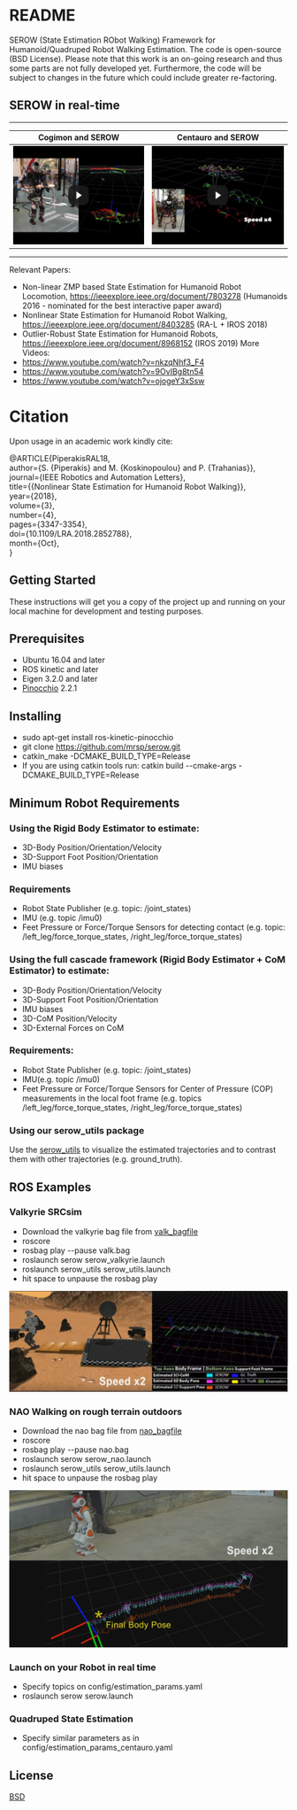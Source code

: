 

# README
SEROW (State Estimation RObot Walking) Framework for Humanoid/Quadruped Robot Walking Estimation.  The code is open-source (BSD License). Please note that this work is an on-going research and thus some parts are not fully developed yet. Furthermore, the code will be subject to changes in the future which could include greater re-factoring.


## SEROW in real-time
------------------------------------------------------------------ 

| Cogimon and SEROW  | Centauro and SEROW |
| ------------- | ------------- |
| [![YouTube Link](img/cogimon.png)  ](https://www.youtube.com/watch?v=MLmfgADDjj0)  | [![YouTube Link](img/centauro.png)  ](https://www.youtube.com/watch?v=cVWS8oopr_M) |

------------------------------------------------------------------ 



Relevant Papers:
* Non-linear ZMP based State Estimation for Humanoid Robot Locomotion, https://ieeexplore.ieee.org/document/7803278 (Humanoids 2016 - nominated for the best interactive paper award)
* Nonlinear State Estimation for Humanoid Robot Walking, https://ieeexplore.ieee.org/document/8403285 (RA-L + IROS 2018)
* Outlier-Robust State Estimation for Humanoid Robots, https://ieeexplore.ieee.org/document/8968152 (IROS 2019)
More Videos: 
* https://www.youtube.com/watch?v=nkzqNhf3_F4
* https://www.youtube.com/watch?v=9OvIBg8tn54
* https://www.youtube.com/watch?v=ojogeY3xSsw
# Citation
Upon usage in an academic work kindly cite: <br/>

@ARTICLE{PiperakisRAL18, <br/>
    author={S. {Piperakis} and M. {Koskinopoulou} and P. {Trahanias}}, <br/>
    journal={IEEE Robotics and Automation Letters}, <br/>
    title={{Nonlinear State Estimation for Humanoid Robot Walking}}, <br/>
    year={2018}, <br/>
    volume={3}, <br/>
    number={4}, <br/>
    pages={3347-3354}, <br/>
    doi={10.1109/LRA.2018.2852788}, <br/>
    month={Oct},<br/>
}<br/>

## Getting Started
These instructions will get you a copy of the project up and running on your local machine for development and testing purposes.

## Prerequisites
* Ubuntu 16.04 and later
* ROS kinetic and later
* Eigen 3.2.0 and later
* [Pinocchio](https://github.com/stack-of-tasks/pinocchio) 2.2.1

## Installing
* sudo apt-get install ros-kinetic-pinocchio
* git clone https://github.com/mrsp/serow.git
* catkin_make -DCMAKE_BUILD_TYPE=Release 
* If you are using catkin tools run: catkin build  --cmake-args -DCMAKE_BUILD_TYPE=Release 

## Minimum Robot Requirements
### Using the Rigid Body Estimator to estimate: 
* 3D-Body Position/Orientation/Velocity
* 3D-Support Foot Position/Orientation
* IMU biases
### Requirements
* Robot State Publisher (e.g. topic: /joint_states)
* IMU (e.g. topic /imu0)
* Feet Pressure or Force/Torque Sensors for detecting contact (e.g. topic: /left_leg/force_torque_states, /right_leg/force_torque_states)

### Using the full cascade framework (Rigid Body Estimator + CoM Estimator) to estimate:
* 3D-Body Position/Orientation/Velocity
* 3D-Support Foot Position/Orientation
* IMU biases
* 3D-CoM Position/Velocity
* 3D-External Forces on CoM
### Requirements:
* Robot State Publisher (e.g. topic: /joint_states)
* IMU(e.g. topic /imu0)
* Feet Pressure or Force/Torque Sensors  for Center of Pressure (COP) measurements in the local foot frame (e.g. topics /left_leg/force_torque_states, /right_leg/force_torque_states)

### Using our serow_utils package
Use the [serow_utils](https://github.com/mrsp/serow_utils) to visualize the estimated trajectories and to contrast them with other trajectories (e.g. ground_truth).

## ROS Examples
### Valkyrie SRCsim
* Download the valkyrie bag file from [valk_bagfile](http://users.ics.forth.gr/~spiperakis/valk.bag)
* roscore
* rosbag play --pause valk.bag
* roslaunch serow serow_valkyrie.launch
* roslaunch serow_utils serow_utils.launch
* hit space to unpause the rosbag play

![valk](img/valk.png)
### NAO Walking on rough terrain outdoors
* Download the nao bag file from [nao_bagfile](http://users.ics.forth.gr/~spiperakis/nao.bag)
* roscore
* rosbag play --pause nao.bag
* roslaunch serow serow_nao.launch
* roslaunch serow_utils serow_utils.launch
* hit space to unpause the rosbag play

![nao](img/nao.jpg)
### Launch on your Robot in real time
* Specify topics on config/estimation_params.yaml
* roslaunch serow serow.launch

### Quadruped State Estimation
* Specify similar parameters as in config/estimation_params_centauro.yaml

## License
[BSD](LICENSE) 

